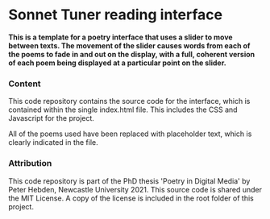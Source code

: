 # Sonnet Tuner reading interface

**This is a template for a poetry interface that uses a slider to move between texts. The movement of the slider causes words from each of the poems to fade in and out on the display, with a full, coherent version of each poem being displayed at a particular point on the slider.**



### Content

This code repository contains the source code for the interface, which is contained within the single index.html file. This includes the CSS and Javascript for the project. 

All of the poems used have been replaced with placeholder text, which is clearly indicated in the file.



### Attribution

This code repository is part of the PhD thesis 'Poetry in Digital Media' by Peter Hebden, Newcastle University 2021. This source code is shared under the MIT License. A copy of the license is included in the root folder of this project.

